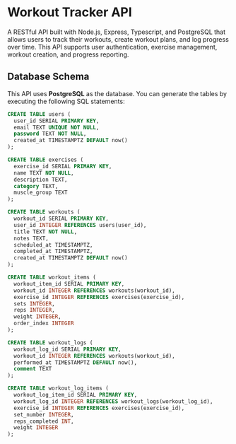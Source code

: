 # Workout Tracker API

A RESTful API built with Node.js, Express, Typescript, and PostgreSQL that allows users to track their workouts, create workout plans, and log progress over time. This API supports user authentication, exercise management, workout creation, and progress reporting.

## Database Schema

This API uses **PostgreSQL** as the database. You can generate the tables by executing the following SQL statements:

```sql
CREATE TABLE users (
  user_id SERIAL PRIMARY KEY,
  email TEXT UNIQUE NOT NULL,
  password TEXT NOT NULL,
  created_at TIMESTAMPTZ DEFAULT now()
);

CREATE TABLE exercises (
  exercise_id SERIAL PRIMARY KEY,
  name TEXT NOT NULL,
  description TEXT,
  category TEXT,
  muscle_group TEXT
);

CREATE TABLE workouts (
  workout_id SERIAL PRIMARY KEY,
  user_id INTEGER REFERENCES users(user_id),
  title TEXT NOT NULL,
  notes TEXT,
  scheduled_at TIMESTAMPTZ,
  completed_at TIMESTAMPTZ,
  created_at TIMESTAMPTZ DEFAULT now()
);

CREATE TABLE workout_items (
  workout_item_id SERIAL PRIMARY KEY,
  workout_id INTEGER REFERENCES workouts(workout_id),
  exercise_id INTEGER REFERENCES exercises(exercise_id),
  sets INTEGER,
  reps INTEGER,
  weight INTEGER,
  order_index INTEGER
);

CREATE TABLE workout_logs (
  workout_log_id SERIAL PRIMARY KEY,
  workout_id INTEGER REFERENCES workouts(workout_id),
  performed_at TIMESTAMPTZ DEFAULT now(),
  comment TEXT
);

CREATE TABLE workout_log_items (
  workout_log_item_id SERIAL PRIMARY KEY,
  workout_log_id INTEGER REFERENCES workout_logs(workout_log_id),
  exercise_id INTEGER REFERENCES exercises(exercise_id),
  set_number INTEGER,
  reps_completed INT,
  weight INTEGER
);
```
